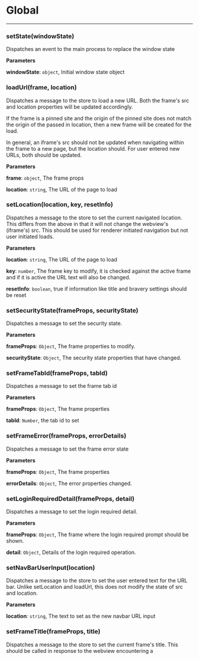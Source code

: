 # Global





* * *

### setState(windowState) 

Dispatches an event to the main process to replace the window state

**Parameters**

**windowState**: `object`, Initial window state object



### loadUrl(frame, location) 

Dispatches a message to the store to load a new URL.
Both the frame's src and location properties will be updated accordingly.

If the frame is a pinned site and the origin of the pinned site does
not match the origin of the passed in location, then a new frame will be
created for the load.

In general, an iframe's src should not be updated when navigating within the frame to a new page,
but the location should. For user entered new URLs, both should be updated.

**Parameters**

**frame**: `object`, The frame props

**location**: `string`, The URL of the page to load



### setLocation(location, key, resetInfo) 

Dispatches a message to the store to set the current navigated location.
This differs from the above in that it will not change the webview's (iframe's) src.
This should be used for renderer initiated navigation but not user initiated loads.

**Parameters**

**location**: `string`, The URL of the page to load

**key**: `number`, The frame key to modify, it is checked against the active frame and if
it is active the URL text will also be changed.

**resetInfo**: `boolean`, true if information like title and bravery settings should be reset



### setSecurityState(frameProps, securityState) 

Dispatches a message to set the security state.

**Parameters**

**frameProps**: `Object`, The frame properties to modify.

**securityState**: `Object`, The security state properties that have
  changed.



### setFrameTabId(frameProps, tabId) 

Dispatches a message to set the frame tab id

**Parameters**

**frameProps**: `Object`, The frame properties

**tabId**: `Number`, the tab id to set



### setFrameError(frameProps, errorDetails) 

Dispatches a message to set the frame error state

**Parameters**

**frameProps**: `Object`, The frame properties

**errorDetails**: `Object`, The error properties
  changed.



### setLoginRequiredDetail(frameProps, detail) 

Dispatches a message to set the login required detail.

**Parameters**

**frameProps**: `Object`, The frame where the login required prompt should be shown.

**detail**: `Object`, Details of the login required operation.



### setNavBarUserInput(location) 

Dispatches a message to the store to set the user entered text for the URL bar.
Unlike setLocation and loadUrl, this does not modify the state of src and location.

**Parameters**

**location**: `string`, The text to set as the new navbar URL input



### setFrameTitle(frameProps, title) 

Dispatches a message to the store to set the current frame's title.
This should be called in response to the webview encountering a <title> tag.

**Parameters**

**frameProps**: `Object`, The frame properties to modify

**title**: `string`, The title to set for the frame



### setFindbarShown(frameProps, shown) 

Shows/hides the find-in-page bar.

**Parameters**

**frameProps**: `Object`, The frame properties to modify

**shown**: `boolean`, Whether to show the findbar



### setFindbarSelected(frameProps, selected) 

Highlight text in the findbar

**Parameters**

**frameProps**: `Object`, The frame properties to modify

**selected**: `boolean`, Whether to select the findbar search text



### setPinned(frameProps, isPinned) 

Sets a frame as pinned

**Parameters**

**frameProps**: `Object`, The frame properties to modify

**isPinned**: `boolean`, Whether to pin or not



### onWebviewLoadStart(frameProps) 

Dispatches a message to the store to indicate that the webview is loading.

**Parameters**

**frameProps**: `Object`, The frame properties for the webview in question.



### onWebviewLoadEnd(frameProps) 

Dispatches a message to the store to indicate that the webview is done loading.

**Parameters**

**frameProps**: `Object`, The frame properties for the webview in question.



### setFullScreen(frameProps, isFullScreen, showFullScreenWarning) 

Dispatches a message to the store to indicate that the webview entered full screen mode.

**Parameters**

**frameProps**: `Object`, The frame properties to put in full screen

**isFullScreen**: `boolean`, true if the webview is entering full screen mode.

**showFullScreenWarning**: `boolean`, true if a warning about entering full screen should be shown.



### setNavBarFocused(focused) 

Dispatches a message to the store to indicate if the navigation bar is focused.

**Parameters**

**focused**: `boolean`, true if the navigation bar should be considered as focused



### newFrame(frameOpts, openInForeground) 

Dispatches a message to the store to create a new frame

**Parameters**

**frameOpts**: `Object`, An object of frame options such as isPrivate, element, and tab features.
                 These may not all be hooked up in Electron yet.

**openInForeground**: `boolean`, true if the new frame should become the new active frame



### cloneFrame(frameProps) 

Dispatches a message to the store to create a new frame similar to the passed arg.

**Parameters**

**frameProps**: `Object`, The properties of the frame to clone



### closeFrame(frames, frameProps) 

Dispatches a message to close a frame

**Parameters**

**frames**: `Array.&lt;Object&gt;`, Immutable list of of all the frames

**frameProps**: `Object`, The properties of the frame to close



### undoClosedFrame() 

Dispatches a message to the store to undo a closed frame
The new frame is expected to appear at the index it was last closed at



### quitApplication() 

Dispatches an event to the main process to quit the entire application



### setActiveFrame(frameProps) 

Dispatches a message to the store to set a new frame as the active frame.

**Parameters**

**frameProps**: `Object`, the frame properties for the webview in question.



### setPreviewFrame(frameProps) 

Dispatches a message to the store to set a preview frame.
This is done when hovering over a tab.

**Parameters**

**frameProps**: `Object`, the frame properties for the webview in question.



### setTabPageIndex(index) 

Dispatches a message to the store to set the tab page index.

**Parameters**

**index**: `number`, the tab page index to change to



### setTabPageIndexByFrame(frameProps) 

Dispatches a message to the store to set the tab page index.

**Parameters**

**frameProps**: `number`, The frame props to center around



### updateBackForwardState(frameProps, canGoBack, canGoForward) 

Dispatches a message to the store to update the back-forward information.

**Parameters**

**frameProps**: `Object`, the frame properties for the webview in question.

**canGoBack**: `boolean`, Specifies if the active frame has previous entries in its history

**canGoForward**: `boolean`, Specifies if the active frame has next entries in its history (i.e. the user pressed back at least once)



### setIsBeingDraggedOverDetail(dragType, dragOverKey, dragDetail) 

Dispatches a message to the store to indicate that something is dragging over this item.

**Parameters**

**dragType**: `string`, The type of drag operation being performed

**dragOverKey**: `Object`, A unique identifier for the storage for the item being dragged over

**dragDetail**: `Object`, detail about the item drag operation



### moveTab(sourceFrameProps, destinationFrameProps, prepend) 

Dispatches a message to the store to indicate that the specified frame should move locations.

**Parameters**

**sourceFrameProps**: `Object`, the frame properties for the webview to move.

**destinationFrameProps**: `Object`, the frame properties for the webview to move to.

**prepend**: `boolean`, Whether or not to prepend to the destinationFrameProps



### setUrlBarSuggestions(suggestionList, selectedIndex) 

Sets the URL bar suggestions and selected index.

**Parameters**

**suggestionList**: `Array.&lt;Object&gt;`, The list of suggestions for the entered URL bar text. This can be generated from history, bookmarks, etc.

**selectedIndex**: `number`, The index for the selected item (users can select items with down arrow on their keyboard)



### setUrlBarSuggestionSearchResults(searchResults) 

Sets the URL bar suggestion search results.
This is typically from a service like Duck Duck Go auto complete for the portion of text that the user typed in.
Note: This should eventually be refactored outside of the component doing XHR and into a store.

**Parameters**

**searchResults**: , The search results to set for the currently entered URL bar text.



### setUrlBarSelected(isSelected, forSearchMode) 

Marks the URL bar text as selected or not

**Parameters**

**isSelected**: `boolean`, Whether or not the URL bar text input should be selected

**forSearchMode**: `boolean`, Whether or not to enable auto-complete search suggestions



### setUrlBarActive(isActive) 

Marks the URL bar as active or not.
If the URL bar is active that means it's in a position that it should be displaying
autocomplete.  It may choose not to display autocomplete and still be active if there
are no autocomplete results.

**Parameters**

**isActive**: `boolean`, Whether or not the URL bar should be marked as active



### setActiveFrameShortcut(frameProps, activeShortcut, activeShortcutDetails) 

Dispatches a message to the store to indicate that the pending frame shortcut info should be updated.

**Parameters**

**frameProps**: `Object`, Properties of the frame in question

**activeShortcut**: `string`, The text for the new shortcut. Usually this is null to clear info which was previously
set from an IPC call.

**activeShortcutDetails**: `string`, Parameters for the shortcut action



### setSearchDetail(searchDetail) 

Dispatches a message to set the search engine details.

**Parameters**

**searchDetail**: `Object`, the search details



### setFindDetail(frameProps, findDetail) 

Dispatches a message to set the find-in-page details.

**Parameters**

**frameProps**: `Object`, Properties of the frame in question

**findDetail**: `Object`, the find details



### setBookmarkDetail(currentDetail, originalDetail, destinationDetail) 

Dispatches a message to set add/edit bookmark details
If set, also indicates that add/edit is shown

**Parameters**

**currentDetail**: `Object`, Properties of the bookmark to change to

**originalDetail**: `Object`, Properties of the bookmark to edit

**destinationDetail**: `Object`, Will move the added bookmark to the specified position



### setContextMenuDetail(detail) 

Dispatches a message to set context menu detail.
If set, also indicates that the context menu is shown.

**Parameters**

**detail**: `Object`, The context menu detail



### setPopupWindowDetail(detail) 

Dispatches a message to set popup window detail.
If set, also indicates that the popup window is shown.

**Parameters**

**detail**: `Object`, The popup window detail



### setAudioMuted(frameProps, muted) 

Dispatches a message to indicate that the frame should be muted

**Parameters**

**frameProps**: `Object`, Properties of the frame in question

**muted**: `boolean`, true if the frame is muted



### muteAllAudio(framePropsList, muted) 

Dispatches a mute/unmute call to all frames in a provided list (used by TabList).

**Parameters**

**framePropsList**: `Object`, List of frame properties to consider

**muted**: `boolean`, true if the frames should be muted



### muteAllAudioExcept(frameToSkip) 

Dispatches a mute call to all frames except the one provided.
The provided frame will have its audio unmuted.

**Parameters**

**frameToSkip**: `Object`, Properties of the frame to keep audio



### setAudioPlaybackActive(frameProps, audioPlaybackActive) 

Dispatches a message to indicate that audio is playing

**Parameters**

**frameProps**: `Object`, Properties of the frame in question

**audioPlaybackActive**: `boolean`, true if audio is playing in the frame



### setThemeColor(frameProps, themeColor, computedThemeColor) 

Dispatches a message to indicate that the theme color has changed for a page

**Parameters**

**frameProps**: `Object`, Properties of the frame in question

**themeColor**: `string`, Theme color of the frame

**computedThemeColor**: `string`, Computed theme color of the
  frame which is used if no frame color is present



### setFavicon(frameProps, favicon) 

Dispatches a message to indicate that the favicon has changed

**Parameters**

**frameProps**: `Object`, Properties of the frame in question

**favicon**: `string`, A url to the favicon to use



### setMouseInTitlebar(mouseInTitlebar) 

Dispatches a message to indicate if the mouse is in the titlebar

**Parameters**

**mouseInTitlebar**: `boolean`, true if the mouse is in the titlebar



### setSiteInfoVisible(isVisible, expandTrackingProtection, expandAdblock, expandHttpse) 

Dispatches a message to indicate the site info, such as # of blocked ads, should be shown

**Parameters**

**isVisible**: `boolean`, true if the site info should be shown

**expandTrackingProtection**: `boolean`, If specified, indicates if the TP section should be expanded

**expandAdblock**: `boolean`, If specified, indicates if the adblock section should be expanded

**expandHttpse**: `boolean`, If specified, indicates if the httpse section should be expanded



### setDownloadsToolbarVisible(isVisible) 

Dispatches a message to indicate if the downloads toolbar is visible

**Parameters**

**isVisible**: `boolean`, true if the site info should be shown



### setReleaseNotesVisible(isVisible) 

Dispatches a message to indicate the release notes should be visible

**Parameters**

**isVisible**: `boolean`, true if the site info should be shown



### setLinkHoverPreview(href, showOnRight) 

Dispatches a message to indicate the href preview should be shown
for a hovered link

**Parameters**

**href**: `string`, the href of the link

**showOnRight**: `boolean`, display in the right corner



### setBlockedBy(frameProps, blockType, location) 

Dispatches a message to indicate the site info, such as # of blocked ads, should be shown

**Parameters**

**frameProps**: `object`, The frame to set blocked info on

**blockType**: `string`, either 'adblock' or 'trackingProtection'

**location**: `string`, URL that was blocked



### setRedirectedBy(frameProps, ruleset, location) 

Similar to setBlockedBy but for httpse redirects

**Parameters**

**frameProps**: `Object`, The frame to set blocked info on

**ruleset**: `string`, Name of the HTTPS Everywhere ruleset XML file

**location**: `string`, URL that was redirected



### setNoScript(frameProps, source) 

Sets which scripts were blocked on a page.

**Parameters**

**frameProps**: `Object`, The frame to set blocked info on

**source**: `string`, Source of blocked js



### setNoScriptVisible(isVisible) 

Sets whether the noscript icon is visible.

**Parameters**

**isVisible**: `boolean`, Sets whether the noscript icon is visible.




* * *










